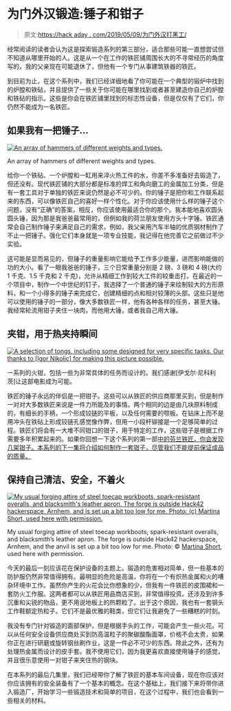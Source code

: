 # 为门外汉锻造:锤子和钳子

> 原文:[https://hack aday . com/2019/05/09/为门外汉打黑工/](https://hackaday.com/2019/05/09/blacksmithing-for-the-uninitiated-hammer-and-tongs/)

经常阅读的读者会认为这是探索锻造系列的第三部分，适合那些可能一直想尝试但不知道从哪里开始的人。这是从一个在工作的铁匠铺周围长大的不寻常经历的角度写的，我的父亲现在可能退休了，但他有一个专门从事建筑铁器的铁匠。

到目前为止，在这个系列中，我们已经详细地看了你可能在一个典型的锻炉中找到的炉膛和铁砧，并且提供了一些关于你可能在哪里找到或者甚至建造你自己的炉膛和铁砧的指示。这些是你会在铁匠铺里找到的标志性设备，但是仅仅有了它们，你仍然不能成为一名铁匠。

## 如果我有一把锤子…

[![An array of hammers of different weights and types.](../Images/dda903f4b3a32eee0c391ea8a18e75b0.png)](https://hackaday.com/wp-content/uploads/2019/02/blacksmith-hammers.jpg)

An array of hammers of different weights and types.

给你一个铁砧、一个炉膛和一缸用来淬火热工件的水，你差不多准备好去锻造了，但还没有。现代铁匠铺的大部分都是标准的焊工和角向磨工的金属加工分类，但是有一套工具对于单独的铁匠来说仍然是必不可少的。你的锤子是把你和工作联系起来的东西，可以像铁匠自己的喜好一样个性化。对于你应该使用什么样的锤子这个问题，没有“正确”的答案，相反，你应该使用最适合你的那个。我本能地喜欢圆头圆头锤，因为那是我爸爸最常用的，但例如我的荷兰朋友使用方头十字锤。铁匠通常会自己制作锤子来满足自己的需求，例如，我父亲用汽车半轴的优质钢材制作了不止一把锤子。强化它们本身就是一项专业技能，我记得在他完善它之前做过不少实验。

这可能是显而易见的，但锤子的重量影响它能给予工作多少能量，进而影响能做的功的大小。看了一眼我爸爸的锤子，三个日常重量分别是 2 磅、3 磅和 4 磅(大约 1 千克、1.5 千克和 2 千克)，允许从精细工作到较大工件的较重击打。在最近的一个项目中，制作一个中世纪的钉子，我选择了一个普通的锤子来绘制较大的方形原料，和一个小得多的锤子来完成它，创建精细的点和相对较薄的头部。这些只是他可以使用的锤子的一部分，像大多数铁匠一样，他有各种各样的任务，甚至大锤。我经常轮流用钳子夹住一块肉，而他用大锤，或者我自己用大锤。

## 夹钳，用于热夹持瞬间

[![A selection of tongs, including some designed for very specific tasks. Our thanks to [Igor Nikolic] for making this picture possible.](../Images/1d0eaf2eacc3859a80b931e29cf1c2ff.png)](https://hackaday.com/wp-content/uploads/2019/04/tong-selection.jpg) 

一系列的火钳，包括一些为非常具体的任务而设计的。我们感谢[伊戈尔·尼科利茨]让这部电影成为可能。

铁匠的锤子永远的伴侣是一把钳子。这些可以从铁匠的供应商那里买到，但是制作一对对大多数铁匠来说是一件力所能及的事情。两个相同的边是由几块原料制成的，有细长的手柄，一个形成铰链的平板，以及任何需要的颚板。在钻床上而不是用冲头在铁砧上形成铰链孔感觉像作弊，但用一小段杆铆接是一个足够简单的过程。铁匠们将会有一大堆不同钳口的钳子，用于特定的工作，这些钳子是根据工作需要多年积累起来的。如果你回想一下这个系列的第一部[中的芬兰铁匠，你会发现几架钳子。本系列的下一集将介绍如何制作一套钳子，尽管我们不能提前保证成品的质量。](https://hackaday.com/2019/03/07/blacksmithing-for-the-uninitiated-what-is-a-forge/)

## 保持自己清洁、安全，不着火

[![My usual forging attire of steel toecap workboots, spark-resistant overalls, and blacksmith's leather apron. The forge is outside Hack42 hackerspace, Arnhem, and is set up a bit too low for me. Photo: (c) Martina Short, used here with permission.](../Images/8b5edfe2873716ca84efe6113ca30afa.png)](https://hackaday.com/wp-content/uploads/2019/04/jenny-ppe.jpg)

My usual forging attire of steel toecap workboots, spark-resistant overalls, and blacksmith’s leather apron. The forge is outside Hack42 hackerspace, Arnhem, and the anvil is set up a bit too low for me. Photo: © [Martina Short](https://twitter.com/martina_photos), used here with permission.

今天的最后一刻应该花在保护设备的主题上。锻造的危害相对简单，但一些基本的防护服仍然非常值得拥有。最明显的危险是高温，你将在一个有炽热金属和火的嘈杂环境中工作。虽然你产生的火花会比你想象的少，但我有一件铁匠的皮围裙和一套防火工作服。这两者都可以从铁匠用品商店买到，非常值得投资。还涉及到许多沉重和尖锐的物品，更不用说地板上的热颗粒了。出于这个原因，我也有一套钢头工作鞋额定热粒子。它们不是最优雅的鞋类，但它们让我避免了一些糟糕的时刻。

我没有专门针对锻造的面部保护，但是根据手头的工作，可能会产生一些火花。可以从任何安全设备供应商处买到防高温粒子的聚碳酸酯面罩，价格不会太贵，如果你正在进行研磨或旋转钢丝刷作业，这是一件必不可少的东西。除此之外，还有为处理热金属而设计的皮手套。我不使用它们，因为我更喜欢直接使用锤子的感觉，并且很乐意使用一对钳子来夹住热的钢块。

在本系列的最后几集里，我们已经带你了解了铁匠的基本车间设备，现在你应该对你应该拥有的安全装备有了一个基本的概念。在这个基础上，我们接下来将带你进入锻造厂，开始学习一些锻造技术和简单的项目，在这个过程中，我们也会看到一些相关的材料。